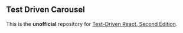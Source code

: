 ## Test Driven Carousel

This is the **unofficial** repository for [Test-Driven React, Second Edition](https://pragprog.com/titles/tbreact2/test-driven-react-second-edition/).
